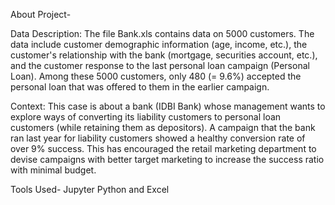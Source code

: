About Project-

Data Description: 
The file Bank.xls contains data on 5000 customers. The data include customer demographic information (age, income, etc.), the customer's
relationship with the bank (mortgage, securities account, etc.), and the customer response to the last personal loan campaign (Personal Loan). Among these
5000 customers, only 480 (= 9.6%) accepted the personal loan that was offered to them in the earlier campaign.

Context:
This case is about a bank (IDBI Bank) whose management wants to explore ways of converting its liability customers to personal loan customers
(while retaining them as depositors). A campaign that the bank ran last year for liability customers showed a healthy conversion rate of over 9% success. This
has encouraged the retail marketing department to devise campaigns with better target marketing to increase the success ratio with minimal budget.

Tools Used-
Jupyter Python and Excel
